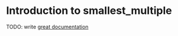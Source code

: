 # Introduction to smallest_multiple

TODO: write [great documentation](http://jacobian.org/writing/what-to-write/)
